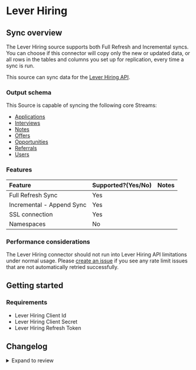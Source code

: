 # Lever Hiring

## Sync overview

The Lever Hiring source supports both Full Refresh and Incremental syncs. You can choose if this connector will copy only the new or updated data, or all rows in the tables and columns you set up for replication, every time a sync is run.

This source can sync data for the [Lever Hiring API](https://hire.lever.co/developer/documentation#introduction).

### Output schema

This Source is capable of syncing the following core Streams:

- [Applications](https://hire.lever.co/developer/documentation#list-all-applications)
- [Interviews](https://hire.lever.co/developer/documentation#list-all-interviews)
- [Notes](https://hire.lever.co/developer/documentation#list-all-notes)
- [Offers](https://hire.lever.co/developer/documentation#list-all-offers)
- [Opportunities](https://hire.lever.co/developer/documentation#list-all-opportunities)
- [Referrals](https://hire.lever.co/developer/documentation#list-all-referrals)
- [Users](https://hire.lever.co/developer/documentation#list-all-users)

### Features

| Feature                   | Supported?\(Yes/No\) | Notes |
| :------------------------ | :------------------- | :---- |
| Full Refresh Sync         | Yes                  |       |
| Incremental - Append Sync | Yes                  |       |
| SSL connection            | Yes                  |       |
| Namespaces                | No                   |       |

### Performance considerations

The Lever Hiring connector should not run into Lever Hiring API limitations under normal usage. Please [create an issue](https://github.com/airbytehq/airbyte/issues) if you see any rate limit issues that are not automatically retried successfully.

## Getting started

### Requirements

- Lever Hiring Client Id
- Lever Hiring Client Secret
- Lever Hiring Refresh Token

## Changelog

<details>
  <summary>Expand to review</summary>

| Version | Date       | Pull Request                                             | Subject                           |
|:--------|:-----------|:---------------------------------------------------------|:----------------------------------|
| 0.4.3 | 2025-01-11 | [48264](https://github.com/airbytehq/airbyte/pull/48264) | Update dependencies |
| 0.4.2 | 2024-10-28 | [43750](https://github.com/airbytehq/airbyte/pull/43750) | Update dependencies |
| 0.4.1 | 2024-08-16 | [44196](https://github.com/airbytehq/airbyte/pull/44196) | Bump source-declarative-manifest version |
| 0.4.0 | 2024-08-15 | [44133](https://github.com/airbytehq/airbyte/pull/44133) | Refactor connector to manifest-only format |
| 0.3.1 | 2024-06-04 | [39082](https://github.com/airbytehq/airbyte/pull/39082) | [autopull] Upgrade base image to v1.2.1 |
| 0.3.0 | 2024-05-08 | [36262](https://github.com/airbytehq/airbyte/pull/36262) | Migrate to Low Code |
| 0.2.0 | 2023-05-25 | [26564](https://github.com/airbytehq/airbyte/pull/26564) | Migrate to advancedAuth |
| 0.1.3 | 2022-10-14 | [17996](https://github.com/airbytehq/airbyte/pull/17996) | Add Basic Auth management |
| 0.1.2 | 2021-12-30 | [9214](https://github.com/airbytehq/airbyte/pull/9214) | Update title and descriptions |
| 0.1.1 | 2021-12-16 | [7677](https://github.com/airbytehq/airbyte/pull/7677) | OAuth Automated Authentication |
| 0.1.0 | 2021-09-22 | [6141](https://github.com/airbytehq/airbyte/pull/6141) | Add Lever Hiring Source Connector |

</details>
